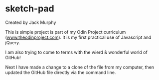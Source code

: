 # sketch-pad
Created by Jack Murphy

This is simple project is part of my Odin Project curriculum (www.theodinproject.com). It is my first practical use of Javascript and jQuery.  

I am also trying to come to terms with the wierd & wonderful world of GitHub!  

Next I have made a change to a clone of the file from my computer, then updated the GitHub file directly via the command line.